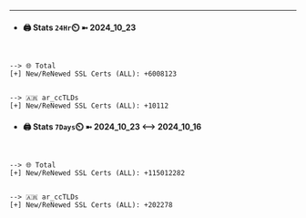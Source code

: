 

---
- #### 🖨️ **Stats** `24Hr`⏲️ ➼ 2024_10_23
```console


--> 🌐 Total
[+] New/ReNewed SSL Certs (ALL): +6008123


--> 🇦🇷 ar_ccTLDs
[+] New/ReNewed SSL Certs (ALL): +10112

```

- #### 🖨️ **Stats** `7Days`⏲️ ➼ 2024_10_23 <--> 2024_10_16
```console


--> 🌐 Total
[+] New/ReNewed SSL Certs (ALL): +115012282


--> 🇦🇷 ar_ccTLDs
[+] New/ReNewed SSL Certs (ALL): +202278

```

